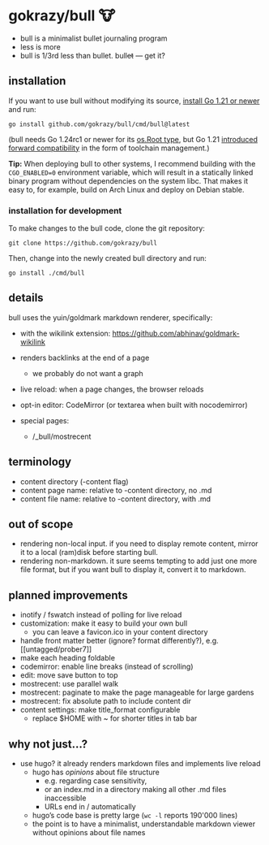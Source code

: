 # gokrazy/bull 🐮

* bull is a minimalist bullet journaling program
* less is more
* bull is 1/3rd less than bullet. bull~~et~~ — get it?

## installation

If you want to use bull without modifying its source, [install Go 1.21 or
newer](https://go.dev/dl) and run:

    go install github.com/gokrazy/bull/cmd/bull@latest

(bull needs Go 1.24rc1 or newer for its [os.Root
type](https://pkg.go.dev/os@go1.24rc1#Root), but Go 1.21 [introduced forward
compatibility](https://go.dev/blog/toolchain) in the form of toolchain
management.)

**Tip:** When deploying bull to other systems, I recommend building with the
`CGO_ENABLED=0` environment variable, which will result in a statically linked
binary program without dependencies on the system libc. That makes it easy to,
for example, build on Arch Linux and deploy on Debian stable.

### installation for development

To make changes to the bull code, clone the git repository:

    git clone https://github.com/gokrazy/bull

Then, change into the newly created bull directory and run:

    go install ./cmd/bull

## details

bull uses the yuin/goldmark markdown renderer, specifically:
* with the wikilink extension: https://github.com/abhinav/goldmark-wikilink

* renders backlinks at the end of a page
  * we probably do not want a graph

* live reload: when a page changes, the browser reloads

* opt-in editor: CodeMirror (or textarea when built with nocodemirror)

* special pages:
  * /_bull/mostrecent

## terminology

* content directory (-content flag)
* content page name: relative to -content directory, no .md
* content file name: relative to -content directory, with .md

## out of scope

* rendering non-local input. if you need to display remote content, mirror it to
  a local (ram)disk before starting bull.
* rendering non-markdown. it sure seems tempting to add just one more file
  format, but if you want bull to display it, convert it to markdown.

## planned improvements

* inotify / fswatch instead of polling for live reload
* customization: make it easy to build your own bull
  * you can leave a favicon.ico in your content directory
* handle front matter better (ignore? format differently?), e.g. [[untagged/prober7]]
* make each heading foldable
* codemirror: enable line breaks (instead of scrolling)
* edit: move save button to top
* mostrecent: use parallel walk
* mostrecent: paginate to make the page manageable for large gardens
* mostrecent: fix absolute path to include content dir
* content settings: make title_format configurable
  * replace $HOME with ~ for shorter titles in tab bar

## why not just…?

* use hugo? it already renders markdown files and implements live reload
  * hugo has *opinions* about file structure
    * e.g. regarding case sensitivity, 
	* or an index.md in a directory making all other .md files inaccessible
	* URLs end in / automatically
  * hugo’s code base is pretty large (`wc -l` reports 190'000 lines)
  * the point is to have a minimalist, understandable markdown viewer without
    opinions about file names
